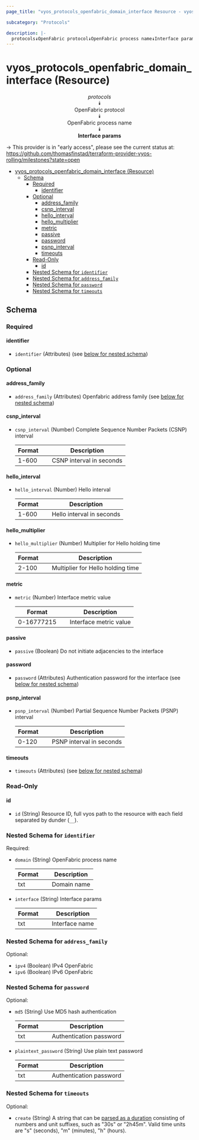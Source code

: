 ```yaml
---
page_title: "vyos_protocols_openfabric_domain_interface Resource - vyos"

subcategory: "Protocols"

description: |-
  protocols⯯OpenFabric protocol⯯OpenFabric process name⯯Interface params
---
```


# vyos_protocols_openfabric_domain_interface (Resource)
<center>

*protocols*  
⯯  
OpenFabric protocol  
⯯  
OpenFabric process name  
⯯  
**Interface params**


</center>

-> This provider is in "early access", please see the current status at: https://github.com/thomasfinstad/terraform-provider-vyos-rolling/milestones?state=open

<!--TOC-->

- [vyos_protocols_openfabric_domain_interface (Resource)](#vyos_protocols_openfabric_domain_interface-resource)
  - [Schema](#schema)
    - [Required](#required)
      - [identifier](#identifier)
    - [Optional](#optional)
      - [address_family](#address_family)
      - [csnp_interval](#csnp_interval)
      - [hello_interval](#hello_interval)
      - [hello_multiplier](#hello_multiplier)
      - [metric](#metric)
      - [passive](#passive)
      - [password](#password)
      - [psnp_interval](#psnp_interval)
      - [timeouts](#timeouts)
    - [Read-Only](#read-only)
      - [id](#id)
    - [Nested Schema for `identifier`](#nested-schema-for-identifier)
    - [Nested Schema for `address_family`](#nested-schema-for-address_family)
    - [Nested Schema for `password`](#nested-schema-for-password)
    - [Nested Schema for `timeouts`](#nested-schema-for-timeouts)

<!--TOC-->

<!-- schema generated by tfplugindocs -->
## Schema

### Required

#### identifier
- `identifier` (Attributes) (see [below for nested schema](#nestedatt--identifier))

### Optional

#### address_family
- `address_family` (Attributes) Openfabric address family (see [below for nested schema](#nestedatt--address_family))
#### csnp_interval
- `csnp_interval` (Number) Complete Sequence Number Packets (CSNP) interval

    |  Format  &emsp;|  Description               |
    |----------|----------------------------|
    |  1-600   &emsp;|  CSNP interval in seconds  |
#### hello_interval
- `hello_interval` (Number) Hello interval

    |  Format  &emsp;|  Description                |
    |----------|-----------------------------|
    |  1-600   &emsp;|  Hello interval in seconds  |
#### hello_multiplier
- `hello_multiplier` (Number) Multiplier for Hello holding time

    |  Format  &emsp;|  Description                        |
    |----------|-------------------------------------|
    |  2-100   &emsp;|  Multiplier for Hello holding time  |
#### metric
- `metric` (Number) Interface metric value

    |  Format      &emsp;|  Description             |
    |--------------|--------------------------|
    |  0-16777215  &emsp;|  Interface metric value  |
#### passive
- `passive` (Boolean) Do not initiate adjacencies to the interface
#### password
- `password` (Attributes) Authentication password for the interface (see [below for nested schema](#nestedatt--password))
#### psnp_interval
- `psnp_interval` (Number) Partial Sequence Number Packets (PSNP) interval

    |  Format  &emsp;|  Description               |
    |----------|----------------------------|
    |  0-120   &emsp;|  PSNP interval in seconds  |
#### timeouts
- `timeouts` (Attributes) (see [below for nested schema](#nestedatt--timeouts))

### Read-Only

#### id
- `id` (String) Resource ID, full vyos path to the resource with each field separated by dunder (`__`).

<a id="nestedatt--identifier"></a>
### Nested Schema for `identifier`

Required:

- `domain` (String) OpenFabric process name

    |  Format  &emsp;|  Description  |
    |----------|---------------|
    |  txt     &emsp;|  Domain name  |
- `interface` (String) Interface params

    |  Format  &emsp;|  Description     |
    |----------|------------------|
    |  txt     &emsp;|  Interface name  |


<a id="nestedatt--address_family"></a>
### Nested Schema for `address_family`

Optional:

- `ipv4` (Boolean) IPv4 OpenFabric
- `ipv6` (Boolean) IPv6 OpenFabric


<a id="nestedatt--password"></a>
### Nested Schema for `password`

Optional:

- `md5` (String) Use MD5 hash authentication

    |  Format  &emsp;|  Description              |
    |----------|---------------------------|
    |  txt     &emsp;|  Authentication password  |
- `plaintext_password` (String) Use plain text password

    |  Format  &emsp;|  Description              |
    |----------|---------------------------|
    |  txt     &emsp;|  Authentication password  |


<a id="nestedatt--timeouts"></a>
### Nested Schema for `timeouts`

Optional:

- `create` (String) A string that can be [parsed as a duration](https://pkg.go.dev/time#ParseDuration) consisting of numbers and unit suffixes, such as &#34;30s&#34; or &#34;2h45m&#34;. Valid time units are &#34;s&#34; (seconds), &#34;m&#34; (minutes), &#34;h&#34; (hours).
